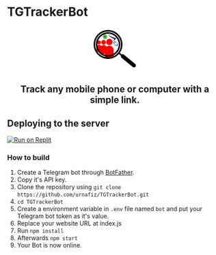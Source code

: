 # TGTrackerBot
<p align='center'><img style="height:100px;width:100px" src="icon.png" ></p>

<h2 align='center'>Track any mobile phone or computer with a simple link.</h2>

## Deploying to the server
[![Run on Replit](https://replit.com/badge/github/urnafiz/TGTrackerBot)](https://repl.it/github/urnafiz/TGTrackerBot)

### How to build
1. Create a Telegram bot through [BotFather](https://t.me/BotFather).
1. Copy it's API key.
1. Clone the repository using `git clone https://github.com/urnafiz/TGTrackerBot.git`
1. `cd TGTrackerBot`
1. Create a environment variable in `.env` file named `bot` and put your Telegram bot token as it's value.
1. Replace your website URL at index.js
1. Run `npm install`
1. Afterwards `npm start`
1. Your Bot is now online.
